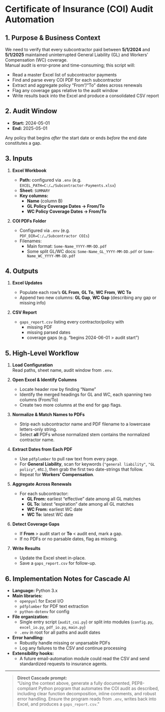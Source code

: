 # Certificate of Insurance (COI) Audit Automation

## 1. Purpose & Business Context
We need to verify that every subcontractor paid between **5/1/2024** and **5/1/2025** maintained uninterrupted General Liability (GL) and Workers’ Compensation (WC) coverage.  
Manual audit is error-prone and time-consuming; this script will:

- Read a master Excel list of subcontractor payments  
- Find and parse every COI PDF for each subcontractor  
- Extract and aggregate policy “From”/“To” dates across renewals  
- Flag any coverage gaps relative to the audit window  
- Write results back into the Excel and produce a consolidated CSV report  

## 2. Audit Window
- **Start:** 2024-05-01  
- **End:**   2025-05-01  

Any policy that begins _after_ the start date or ends _before_ the end date constitutes a gap.

## 3. Inputs

1. **Excel Workbook**  
   - **Path:** configured via `.env` (e.g.  
     `EXCEL_PATH=C:/…/Subcontractor-Payments.xlsx`)  
   - **Sheet:** `SUMMARY`
   - **Key columns:**  
     - **Name** (column B)  
     - **GL Policy Coverage Dates → From/To**  
     - **WC Policy Coverage Dates → From/To**

2. **COI PDFs Folder**  
   - Configured via `.env` (e.g.  
     `PDF_DIR=C:/…/Subcontractor COIs`)  
   - Filenames:  
     - Main format: `Some-Name_YYYY-MM-DD.pdf`  
     - Some split GL/WC docs: `Some-Name_GL_YYYY-MM-DD.pdf` or `Some-Name_WC_YYYY-MM-DD.pdf`

## 4. Outputs

1. **Excel Updates**  
   - Populate each row’s **GL From**, **GL To**, **WC From**, **WC To**  
   - Append two new columns: **GL Gap**, **WC Gap** (describing any gap or missing info)

2. **CSV Report**  
   - `gaps_report.csv` listing every contractor/policy with  
     - missing PDF  
     - missing parsed dates  
     - coverage gaps (e.g. “begins 2024-06-01 > audit start”)

## 5. High-Level Workflow

1. **Load Configuration**  
   Read paths, sheet name, audit window from `.env`.

2. **Open Excel & Identify Columns**  
   - Locate header row by finding “Name”  
   - Identify the merged headings for GL and WC, each spanning two columns (From/To)  
   - Create two more columns at the end for gap flags.

3. **Normalize & Match Names to PDFs**  
   - Strip each subcontractor name and PDF filename to a lowercase letters-only string.  
   - Select **all** PDFs whose normalized stem contains the normalized contractor name.

4. **Extract Dates from Each PDF**  
   - Use `pdfplumber` to pull raw text from every page.  
   - For **General Liability**, scan for keywords (`"general liability"`, `"GL policy"`, etc.), then grab the first two date-strings that follow.  
   - Repeat for **Workers’ Compensation**.

5. **Aggregate Across Renewals**  
   - For each subcontractor:  
     - **GL From:** earliest “effective” date among all GL matches  
     - **GL To:**   latest “expiration” date among all GL matches  
     - **WC From:** earliest WC date  
     - **WC To:**   latest WC date

6. **Detect Coverage Gaps**  
   - If **From** > audit start or **To** < audit end, mark a gap.  
   - If no PDFs or no parsable dates, flag as missing.

7. **Write Results**  
   - Update the Excel sheet in-place.  
   - Save a `gaps_report.csv` for follow-up.

## 6. Implementation Notes for Cascade AI

- **Language:** Python 3.x  
- **Main libraries:**  
  - `openpyxl` for Excel I/O  
  - `pdfplumber` for PDF text extraction  
  - `python-dotenv` for config  
- **File organization:**  
  - Single entry script (`audit_coi.py`) or split into modules (`config.py`, `excel_io.py`, `pdf_io.py`, `main.py`)  
  - `.env` in root for all paths and audit dates  
- **Error handling:**  
  - Robustly handle missing or unparsable PDFs  
  - Log any failures to the CSV and continue processing  
- **Extensibility hooks:**  
  - A future email-automation module could read the CSV and send standardized requests to insurance agents.  

---

> **Direct Cascade prompt:**  
> “Using the context above, generate a fully documented, PEP8-compliant Python program that automates the COI audit as described, including clear function decomposition, inline comments, and robust error handling. Ensure the program reads from `.env`, writes back into Excel, and produces a `gaps_report.csv`.”
